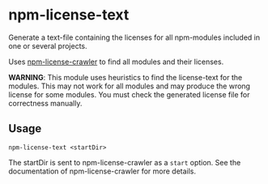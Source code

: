 # npm-license-text

Generate a text-file containing the licenses for all npm-modules
included in one or several projects.

Uses [npm-license-crawler](https://www.npmjs.com/package/npm-license-crawler)
to find all modules and their licenses.

**WARNING**: This module uses heuristics to find the license-text
for the modules. This may not work for all modules and
may produce the wrong license for some modules. You must check
the generated license file for correctness manually.

## Usage

    npm-license-text <startDir>

The startDir is sent to npm-license-crawler as a `start` option.
See the documentation of npm-license-crawler for more details.

